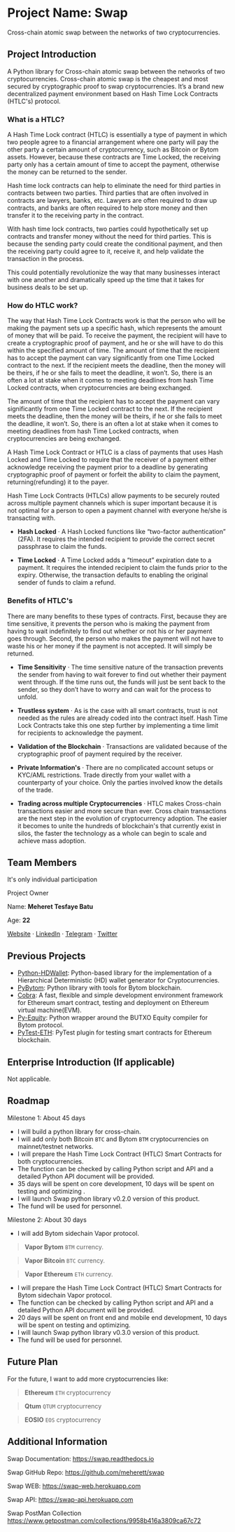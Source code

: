 # Project Name: Swap

Cross-chain atomic swap between the networks of two cryptocurrencies. 

## Project Introduction

A Python library for Cross-chain atomic swap between the networks of two cryptocurrencies. Cross-chain atomic swap is the cheapest and most secured by cryptographic proof to swap cryptocurrencies. It’s a brand new decentralized payment environment based on Hash Time Lock Contracts (HTLC's) protocol.

### What is a HTLC?

A Hash Time Lock contract (HTLC) is essentially a type of payment in which two people
agree to a financial arrangement where one party will pay the other party a certain
amount of cryptocurrency, such as Bitcoin or Bytom assets. However, because these
contracts are Time Locked, the receiving party only has a certain amount of time to
accept the payment, otherwise the money can be returned to the sender.

Hash time lock contracts can help to eliminate the need for third parties in contracts
between two parties. Third parties that are often involved in contracts are lawyers,
banks, etc. Lawyers are often required to draw up contracts, and banks are often
required to help store money and then transfer it to the receiving party in the contract.

With hash time lock contracts, two parties could hypothetically set up contracts and
transfer money without the need for third parties. This is because the sending party
could create the conditional payment, and then the receiving party could agree to it,
receive it, and help validate the transaction in the process.

This could potentially revolutionize the way that many businesses interact with one another
and dramatically speed up the time that it takes for business deals to be set up.

### How do HTLC work?

The way that Hash Time Lock Contracts work is that the person who will be making the payment
sets up a specific hash, which represents the amount of money that will be paid. To receive
the payment, the recipient will have to create a cryptographic proof of payment, and he or
she will have to do this within the specified amount of time. The amount of time that the
recipient has to accept the payment can vary significantly from one Time Locked contract to
the next. If the recipient meets the deadline, then the money will be theirs, if he or she
fails to meet the deadline, it won’t. So, there is an often a lot at stake when it comes to
meeting deadlines from hash Time Locked contracts, when cryptocurrencies are being exchanged.

The amount of time that the recipient has to accept the payment can vary significantly from
one Time Locked contract to the next. If the recipient meets the deadline, then the money will
be theirs, if he or she fails to meet the deadline, it won’t. So, there is an often a lot at
stake when it comes to meeting deadlines from hash Time Locked contracts, when cryptocurrencies
are being exchanged.

A Hash Time Lock Contract or HTLC is a class of payments that uses Hash Locked and Time Locked
to require that the receiver of a payment either acknowledge receiving the payment prior to a
deadline by generating cryptographic proof of payment or forfeit the ability to claim the payment,
returning(refunding) it to the payer.

Hash Time Lock Contracts (HTLCs) allow payments to be securely routed across multiple payment
channels which is super important because it is not optimal for a person to open a payment channel
with everyone he/she is transacting with.

- **Hash Locked** · A Hash Locked functions like “two-factor authentication” (2FA). It requires the intended recipient
to provide the correct secret passphrase to claim the funds.

- **Time Locked** · A Time Locked adds a “timeout” expiration date to a payment. It requires the intended recipient to
claim the funds prior to the expiry. Otherwise, the transaction defaults to enabling the original
sender of funds to claim a refund.

### Benefits of HTLC's
 
There are many benefits to these types of contracts. First, because they are time sensitive, it
prevents the person who is making the payment from having to wait indefinitely to find out whether
or not his or her payment goes through. Second, the person who makes the payment will not have to
waste his or her money if the payment is not accepted. It will simply be returned.

- **Time Sensitivity** · The time sensitive nature of the transaction prevents the sender from having
to wait forever to find out whether their payment went through. If the time runs out, the funds will
just be sent back to the sender, so they don’t have to worry and can wait for the process to unfold.

- **Trustless system** · As is the case with all smart contracts, trust is not needed as the rules are
already coded into the contract itself. Hash Time Lock Contracts take this one step further by
implementing a time limit for recipients to acknowledge the payment.

- **Validation of the Blockchain** · Transactions are validated because of the cryptographic proof of
payment required by the receiver.

- **Private Information's** · There are no complicated account setups or KYC/AML restrictions. Trade
directly from your wallet with a counterparty of your choice. Only the parties involved know the
details of the trade.

- **Trading across multiple Cryptocurrencies** · HTLC makes Cross-chain transactions easier and more
secure than ever. Cross chain transactions are the next step in the evolution of cryptocurrency
adoption. The easier it becomes to unite the hundreds of blockchain's that currently exist in
silos, the faster the technology as a whole can begin to scale and achieve mass adoption.

## Team Members 

It's only individual participation

Project Owner 

Name: **Meheret Tesfaye Batu** 

Age: **22**

[Website](http://meherett.github.io) · [LinkedIn](https://www.linkedin.com/in/meherett) · [Telegram](https://t.me/meherett) · [Twitter](https://twitter.com/meherettb)


## Previous Projects

- [Python-HDWallet](https://github.com/meherett/python-hdwallet): Python-based library for the implementation of a Hierarchical Deterministic (HD) wallet generator for Cryptocurrencies.
- [PyBytom](https://github.com/meherett/pybytom): Python library with tools for Bytom blockchain.
- [Cobra](https://github.com/cobraframework/cobra): A fast, flexible and simple development environment framework for Ethereum smart contract, testing and deployment on Ethereum virtual machine(EVM).
- [Py-Equity](https://github.com/meherett/py-equity): Python wrapper around the BUTXO Equity compiler for Bytom protocol.
- [PyTest-ETH](https://github.com/meherett/pytest-eth): PyTest plugin for testing smart contracts for Ethereum blockchain.

## Enterprise Introduction (If applicable)

Not applicable.


## Roadmap

Milestone 1: About 45 days

* I will build a python library for cross-chain.
* I will add only both Bitcoin `BTC` and Bytom `BTM` cryptocurrencies on mainnet/testnet networks.
* I will prepare the Hash Time Lock Contract (HTLC) Smart Contracts for both cryptocurrencies.
*	The function can be checked by calling Python script and API and a detailed Python API document will be provided.
* 35 days will be spent on core development, 10 days will be spent on testing and optimizing .
*	I will launch Swap python library v0.2.0 version of this product.
* The fund will be used for personnel.

Milestone 2: About 30 days

* I will add Bytom sidechain Vapor protocol.

> **Vapor Bytom** `BTM` currency.

> **Vapor Bitcoin** `BTC` currency.

> **Vapor Ethereum** `ETH` currency.

* I will prepare the Hash Time Lock Contract (HTLC) Smart Contracts for Bytom sidechain Vapor protocol.
*	The function can be checked by calling Python script and API and a detailed Python API document will be provided.
*	20 days will be spent on front end and mobile end development, 10 days will be spent on testing and optimizing.
*	I will launch Swap python library v0.3.0 version of this product.
*	The fund will be used for personnel.

## Future Plan

For the future, I want to add more cryptocurrencies like:

> **Ethereum** `ETH` cryptocurrency

> **Qtum** `QTUM` cryptocurrency

> **EOSIO** `EOS` cryptocurrency


## Additional Information

Swap Documentation: https://swap.readthedocs.io

Swap GitHub Repo: https://github.com/meherett/swap

Swap WEB: https://swap-web.herokuapp.com

Swap API: https://swap-api.herokuapp.com

Swap PostMan Collection https://www.getpostman.com/collections/9958b416a3809ca67c72
